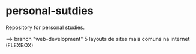 # personal-sutdies
Repository for personal studies.

==> branch "web-development"
5 layouts de sites mais comuns na internet (FLEXBOX)